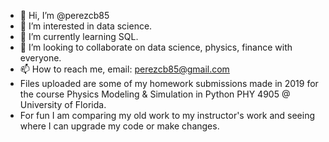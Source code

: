 - 👋 Hi, I’m @perezcb85
- 👀 I’m interested in data science.
- 🌱 I’m currently learning SQL.
- 💞️ I’m looking to collaborate on data science, physics, finance with everyone.
- 📫 How to reach me, email: perezcb85@gmail.com
- Files uploaded are some of my homework submissions made in 2019 for the course Physics Modeling & Simulation in Python PHY 4905 @ University of Florida.
- For fun I am comparing my old work to my instructor's work and seeing where I can upgrade my code or make changes.
<!---
perezcb85/perezcb85 is a ✨ special ✨ repository because its `README.md` (this file) appears on your GitHub profile.
You can click the Preview link to take a look at your changes.
--->
